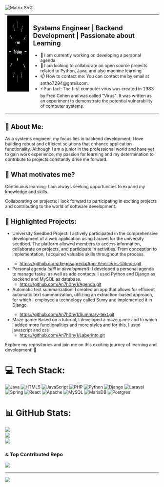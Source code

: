 <!--
**An7h0ny1/An7h0ny1** is a ✨ _special_ ✨ repository because its `README.md` (this file) appears on your GitHub profile.

Here are some ideas to get you started:
-->

<img src="https://raw.githubusercontent.com/rodrigograca31/rodrigograca31/master/matrix.svg" alt="Matrix SVG" style="max-width: 100%;">

<table>
  <tr>
    <td style="vertical-align: top;">
      <img src="migif.gif" alt="Texto alternativo" width="250" height="250" style="margin-right: 20px;" />
    </td>
    <td style="vertical-align: top;">
      <h2>Systems Engineer | Backend Development | Passionate about Learning</h2>
      <ul>
        <li>🔭 I am currently working on developing a personal agenda</li>
        <li>👯 I am looking to collaborate on open source projects related to Python, Java, and also machine learning</li>
        <li>📫 How to contact me: You can contact me by email at antho7294@gmail.com.</li>
        <li>⚡ Fun fact: The first computer virus was created in 1983 by Fred Cohen and was called "Virus". It was written as an experiment to demonstrate the potential vulnerability of computer systems.</li>
      </ul>
    </td>
  </tr>
</table>

## 💼 About Me:
As a systems engineer, my focus lies in backend development. I love building robust and efficient solutions that enhance application functionality. Although I am a junior in the professional world and have yet to gain work experience, my passion for learning and my determination to contribute to projects constantly drive me forward.

## 🚀 What motivates me?
Continuous learning: I am always seeking opportunities to expand my knowledge and skills.

Collaborating on projects: I look forward to participating in exciting projects and contributing to the world of software development.

## 🌟 Highlighted Projects:
<ul>
  <li>University Seedbed Project: I actively participated in the comprehensive development of a web application using Laravel for the university seedbed. The platform allowed members to access information, collaborate on projects, and participate in activities. From conception to implementation, I acquired valuable skills throughout the process.</li>

  - https://github.com/diegosagreda/App-Semilleros-Udenar.git
    
  <li>Personal agenda <em>(still in development)</em>: I developed a personal agenda to manage tasks, as well as add contacts. I used Python and Django as backend and MySQL as database.</il>
  
  - https://github.com/An7h0ny1/Agenda.git
  
  <li>Automatic text summarization: I created an app that allows for efficient automatic text summarization, utilizing an extraction-based approach, for which I employed a technology called Sumy and implemented it in Django.</li>
  
  - https://github.com/An7h0ny1/Summary-text.git
  
 <li> Maze game: Based on a tutorial, I developed a maze game and to which I added more functionalities and more styles and for this, I used javascript and css </il>
 
  - https://github.com/An7h0ny1/Laberinto.git
</ul>
Explore my repositories and join me on this exciting journey of learning and development! 🚀



# 💻 Tech Stack:
![Java](https://img.shields.io/badge/java-%23ED8B00.svg?style=plastic&logo=openjdk&logoColor=white) ![HTML5](https://img.shields.io/badge/html5-%23E34F26.svg?style=plastic&logo=html5&logoColor=white) ![JavaScript](https://img.shields.io/badge/javascript-%23323330.svg?style=plastic&logo=javascript&logoColor=%23F7DF1E) ![PHP](https://img.shields.io/badge/php-%23777BB4.svg?style=plastic&logo=php&logoColor=white) ![Python](https://img.shields.io/badge/python-3670A0?style=plastic&logo=python&logoColor=ffdd54) ![Django](https://img.shields.io/badge/django-%23092E20.svg?style=plastic&logo=django&logoColor=white) ![Laravel](https://img.shields.io/badge/laravel-%23FF2D20.svg?style=plastic&logo=laravel&logoColor=white) ![Spring](https://img.shields.io/badge/spring-%236DB33F.svg?style=plastic&logo=spring&logoColor=white) ![React](https://img.shields.io/badge/react-%2320232a.svg?style=plastic&logo=react&logoColor=%2361DAFB) ![Apache](https://img.shields.io/badge/apache-%23D42029.svg?style=plastic&logo=apache&logoColor=white) ![MySQL](https://img.shields.io/badge/mysql-%2300000f.svg?style=plastic&logo=mysql&logoColor=white) ![MariaDB](https://img.shields.io/badge/MariaDB-003545?style=plastic&logo=mariadb&logoColor=white) ![Postgres](https://img.shields.io/badge/postgres-%23316192.svg?style=plastic&logo=postgresql&logoColor=white)
# 📊 GitHub Stats:
![](https://github-readme-stats.vercel.app/api?username=An7h0ny1&theme=dark&hide_border=false&include_all_commits=true&count_private=false)<br/>
![](https://github-readme-streak-stats.herokuapp.com/?user=An7h0ny1&theme=dark&hide_border=false)<br/>
![](https://github-readme-stats.vercel.app/api/top-langs/?username=An7h0ny1&theme=dark&hide_border=false&include_all_commits=true&count_private=false&layout=compact)

### 🔝 Top Contributed Repo
![](https://github-contributor-stats.vercel.app/api?username=An7h0ny1&limit=5&theme=dark&combine_all_yearly_contributions=true)

---
[![](https://visitcount.itsvg.in/api?id=An7h0ny1&icon=0&color=3)](https://visitcount.itsvg.in)

<!-- Proudly created with GPRM ( https://gprm.itsvg.in ) -->

